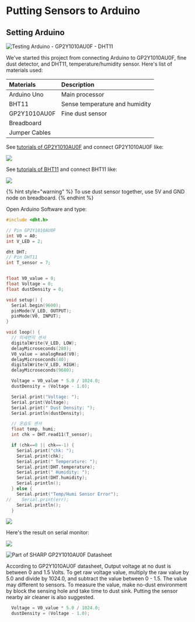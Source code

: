 # Putting Sensors to Arduino

## Setting Arduino

![Testing Arduino - GP2Y1010AU0F - DHT11](../.gitbook/assets/kakaotalk_photo_2018-10-21-02-19-45.jpeg)

We've started this project from connecting Arduino to GP2Y1010AU0F, fine dust detector, and DHT11, temperature/humidity sensor. Here's list of materials used:

| Materials | Description |
| :--- | :--- |
| Arduino Uno | Main processor |
| BHT11 | Sense temperature and humidity |
| GP2Y1010AU0F | Fine dust sensor |
| Breadboard |  |
| Jumper Cables |  |

See [tutorials of GP2Y1010AU0F](https://m.blog.naver.com/PostView.nhn?blogId=darknisia&logNo=221222455928&proxyReferer=https%3A%2F%2Fwww.google.co.kr%2F) and connect GP2Y1010AU0F like:

![](../.gitbook/assets/image%20%281%29.png)

See [tutorials of BHT11](http://www.circuitbasics.com/how-to-set-up-the-dht11-humidity-sensor-on-an-arduino/) and connect BHT11 like:

![](../.gitbook/assets/image.png)

{% hint style="warning" %}
To use dust sensor together, use 5V and GND node on breadboard.
{% endhint %}

Open Arduino Software and type:

```c
#include <dht.h>

// Pin GP2Y1010AU0F
int V0 = A0;
int V_LED = 2;

dht DHT;
// Pin DHT11
int T_sensor = 7;


float V0_value = 0;
float Voltage = 0;
float dustDensity = 0;

void setup() {
  Serial.begin(9600);
  pinMode(V_LED, OUTPUT);
  pinMode(V0, INPUT);
}

void loop() {
  // 미세먼지 센서
  digitalWrite(V_LED, LOW);
  delayMicroseconds(280);
  V0_value = analogRead(V0);
  delayMicroseconds(40);
  digitalWrite(V_LED, HIGH);
  delayMicroseconds(9680);

  Voltage = V0_value * 5.0 / 1024.0;
  dustDensity = (Voltage - 1.0);

  Serial.print("Voltage: ");
  Serial.print(Voltage);
  Serial.print(" Dust Density: ");
  Serial.println(dustDensity);

  // 온습도 센서
  float temp, humi;
  int chk = DHT.read11(T_sensor);

  if (chk==0 || chk==-1) {
    Serial.print("chk: ");
    Serial.print(chk);
    Serial.print(" Temperature: ");
    Serial.print(DHT.temperature);
    Serial.print(" Humidity: ");
    Serial.print(DHT.humidity);
    Serial.println();
  } else {
    Serial.print("Temp/Humi Sensor Error");
//    Serial.print(err);
    Serial.println();
  }
```

![](../.gitbook/assets/2018-10-21-2.29.15.png)

Here's the result on serial monitor:

![](../.gitbook/assets/2018-10-21-2.28.46.png)

![Part of SHARP GP2Y1010AU0F Datasheet](../.gitbook/assets/2018-10-21-2.32.57.png)

According to GP2Y1010AU0F datasheet,  Output voltage at no dust is between 0 and 1.5 Volts. To get raw voltage value,  multiply the raw value by 5.0 and divide by 1024.0, and subtract the value between 0 - 1.5. The value may different to sensors. To measure the value, make no-dust environment by block the sensing hole and take time to dust sink. Putting the sensor nearby air cleaner is also suggested. 

```c
  Voltage = V0_value * 5.0 / 1024.0;
  dustDensity = (Voltage - 1.0);
```



